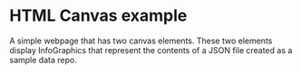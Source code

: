 # HTML Canvas example

A simple webpage that has two canvas elements. These two elements display InfoGraphics that represent the contents of a JSON file created as a sample data repo.
